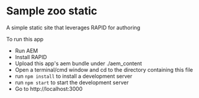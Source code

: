 # Sample zoo static

A simple static site that leverages RAPID for authoring

To run this app

- Run AEM
- Install RAPID
- Upload this app's aem bundle under ./aem_content
- Open a terminal/cmd window and cd to the directory containing this file
- run `npm install` to install a development server
- run `npm start` to start the development server
- Go to http://localhost:3000